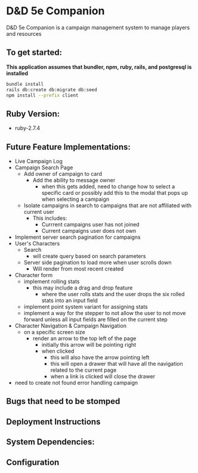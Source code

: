 # D&D 5e Companion

D&D 5e Companion is a campaign management system to manage players and resources

## To get started:

**This application assumes that bundler, npm, ruby, rails, and postgresql is installed**

```sh
bundle install
rails db:create db:migrate db:seed
npm install --prefix client
```

## Ruby Version:

- ruby-2.7.4

## Future Feature Implementations:

- Live Campaign Log
- Campaign Search Page
  - Add owner of campaign to card
    - Add the ability to message owner
      - when this gets added, need to change how to select a specific card or possibly add this to the modal that pops up when selecting a campaign
  - Isolate campaigns in search to campaigns that are not affiliated with current user
    - This includes:
      - Currrent campaigns user has not joined
      - Current campaigns user does not own
- Implement server search pagination for campaigns
- User's Characters
  - Search
    - will create query based on search parameters
  - Server side pagination to load more when user scrolls down
    - Will render from most recent created
- Character form
  - implement rolling stats
    - this may include a drag and drop feature
      - where the user rolls stats and the user drops the six rolled stats into an input field
  - implement point system variant for assigning stats
  - implement a way for the stepper to not allow the user to not move forward unless all input fields are filled on the current step
- Character Navigation & Campaign Navigation
  - on a specific screen size
    - render an arrow to the top left of the page
      - initially this arrow will be pointing right
      - when clicked 
        - this will also have the arrow pointing left
        - this will open a drawer that will have all the navigation related to the current page
        - when a link is clicked will close the drawer
- need to create not found error handling campaign
## Bugs that need to be stomped

## Deployment Instructions

## System Dependencies:

## Configuration
